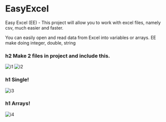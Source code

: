 # EasyExcel
Easy Excel (EE) - This project will allow you to work with excel files, namely csv, much easier and faster.

You can easily open and read data from Excel into variables or arrays.
EE make doing integer, double, string

### h2 Make 2 files in project and include this.
![i1](https://user-images.githubusercontent.com/33092641/85278946-57d2a600-b48e-11ea-8620-a4d8d1d46834.png)
![i2](https://user-images.githubusercontent.com/33092641/85278992-66b95880-b48e-11ea-941a-665dc7f0f62e.png)

### h1 Single!
![i3](https://user-images.githubusercontent.com/33092641/85279007-6e78fd00-b48e-11ea-9657-5c09cc1456eb.png)

### h1 Arrays!
![i4](https://user-images.githubusercontent.com/33092641/85279022-75a00b00-b48e-11ea-9ad4-a1564d9b2778.png)
